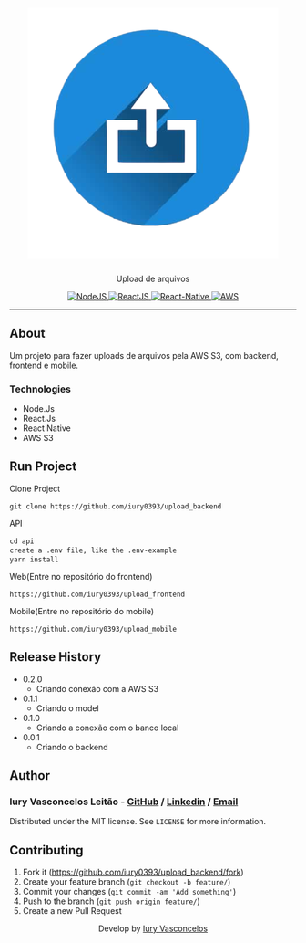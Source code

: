 <h1 align="center"><img src="./.gitdocs/logo.png" alt="Upload" /></h1>
<p align="center">Upload de arquivos</p>
<p align="center">
  <a href="https://nodejs.org/en/">
    <img src="https://img.shields.io/static/v1?label=Node&message=JS&color=blue&logo=Node.js" alt="NodeJS" />
  </a>
  <a href="https://reactjs.org/">
    <img src="https://img.shields.io/static/v1?label=React&message=JS&color=blue&logo=React" alt="ReactJS" />
  </a>
  <a href="https://reactnative.dev/">
    <img src="https://img.shields.io/static/v1?label=React&message=Native&color=blue&logo=React" alt="React-Native" />
  </a>
  <a href="https://aws.amazon.com/pt/console/">
    <img src="https://img.shields.io/static/v1?label=AWS&message=S3&color=orange&logo=Amazon" alt="AWS" />
  </a>
</p>

---

## About

Um projeto para fazer uploads de arquivos pela AWS S3, com backend, frontend e mobile.

### Technologies

<ul>
    <li>Node.Js</li>
    <li>React.Js</li>
    <li>React Native</li>
    <li>AWS S3</li>
</ul>

## Run Project

Clone Project

```git
git clone https://github.com/iury0393/upload_backend
```

API

```ssh
cd api
create a .env file, like the .env-example
yarn install
```

Web(Entre no repositório do frontend)

```ssh
https://github.com/iury0393/upload_frontend
```

Mobile(Entre no repositório do mobile)

```ssh
https://github.com/iury0393/upload_mobile
```
## Release History

- 0.2.0
  - Criando conexão com a AWS S3
- 0.1.1
  - Criando o model
- 0.1.0
  - Criando a conexão com o banco local
- 0.0.1
  - Criando o backend

## Author

### Iury Vasconcelos Leitão - [GitHub](https://github.com/iury0393) / [Linkedin](https://www.linkedin.com/in/iury-vasconcelos-dev/) / [Email](mailto:iury0393@gmail.com)

Distributed under the MIT license. See `LICENSE` for more information.

## Contributing

1. Fork it (<https://github.com/iury0393/upload_backend/fork>)
2. Create your feature branch (`git checkout -b feature/`)
3. Commit your changes (`git commit -am 'Add something'`)
4. Push to the branch (`git push origin feature/`)
5. Create a new Pull Request

<p align="center">Develop by <a href="https://github.com/iury0393">Iury Vasconcelos</a></p>
